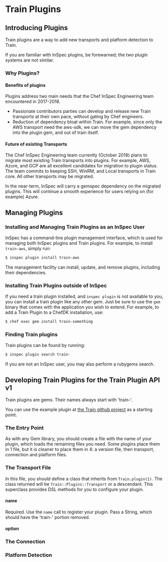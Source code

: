 # Train Plugins

## Introducing Plugins

Train plugins are a way to add new transports and platform detection to Train.

If you are familiar with InSpec plugins, be forewarned; the two plugin systems are not similar.

### Why Plugins?

#### Benefits of plugins

Plugins address two main needs that the Chef InSpec Engineering team encountered in 2017-2018.

* Passionate contributors parties can develop and release new Train transports at their own pace, without gating by Chef engineers.
* Reduction of dependency bloat within Train.  For example, since only the AWS transport need the aws-sdk, we can move the gem dependency into the plugin gem, and out of train itself.

#### Future of existing Transports

The Chef InSpec Engineering team currently (October 2018) plans to migrate most existing Train transports into plugins.  For example, AWS, Azure, and GCP are all excellent candidates for migration to plugin status.  The team commits to keeping SSH, WinRM, and Local transports in Train core.  All other transports may be migrated.

In the near-term, InSpec will carry a gemspec dependency on the migrated plugins.  This will continue a smooth experience for users relying on (for example) Azure.

## Managing Plugins

### Installing and Managing Train Plugins as an InSpec User

InSpec has a command-line plugin management interface, which is used for managing both InSpec plugins and Train plugins.  For example, to install `train-aws`, simply run:

```bash
$ inspec plugin install train-aws
```

The management facility can install, update, and remove plugins, including their dependencies.

### Installing Train Plugins outside of InSpec

If you need a train plugin installed, and `inspec plugin` is not available to you, you can install a train plugin like any other gem.  Just be sure to use the `gem` binary that comes with the application you wish to extend.  For example, to add a Train Plugin to a ChefDK installation, use:

```bash
$ chef exec gem install train-something
```

### Finding Train plugins

Train plugins can be found by running:

```bash
$ inspec plugin search train-
```

If you are not an InSpec user, you may also perform a rubygems search.

## Developing Train Plugins for the Train Plugin API v1

Train plugins are gems.  Their names always start with 'train-'.

You can use the example plugin at [the Train github project](https://github.com/inspec/train/tree/master/examples/train-local-rot13) as a starting point.

### The Entry Point

As with any Gem library, you should create a file with the name of your plugin, which loads the remaining files you need.  Some plugins place them in 1 file, but it is cleaner to place them in 4: a version file, then transport, connection and platform files.

### The Transport File

In this file, you should define a class that inherits from `Train.plugin(1)`.  The class returned will be `Train::Plugins::Transport` or a descendant.  This superclass provides DSL methods for you to configure your plugin.

#### name

Required. Use the `name` call to register your plugin.  Pass a String, which should have the 'train-' portion removed.

#### option



### The Connection

### Platform Detection

